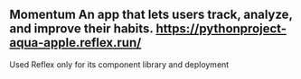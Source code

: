 Momentum
An app that lets users track, analyze, and improve their habits.
https://pythonproject-aqua-apple.reflex.run/
----------------------------------------------------------------
Used Reflex only for its component library and deployment

